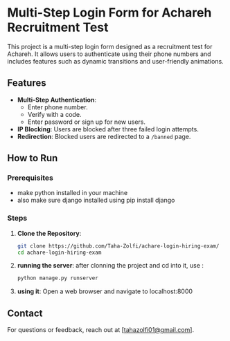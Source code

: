 # Multi-Step Login Form for Achareh Recruitment Test

This project is a multi-step login form designed as a recruitment test for Achareh. It allows users to authenticate using their phone numbers and includes features such as dynamic transitions and user-friendly animations.

## Features

- **Multi-Step Authentication**:
  - Enter phone number.
  - Verify with a code.
  - Enter password or sign up for new users.
- **IP Blocking**: Users are blocked after three failed login attempts.
- **Redirection**: Blocked users are redirected to a `/banned` page.

## How to Run

### Prerequisites

- make python installed in your machine
- also make sure django installed using pip install django 

### Steps

1. **Clone the Repository**:
    ```bash
    git clone https://github.com/Taha-Zolfi/achare-login-hiring-exam/
    cd achare-login-hiring-exam
    ```

2. **running the server**:
   after clonning the project and cd into it, use :
    ```bash
    python manage.py runserver
    ```

3. **using it**:
    Open a web browser and navigate to localhost:8000 


## Contact

For questions or feedback, reach out at [tahazolfi01@gmail.com].
